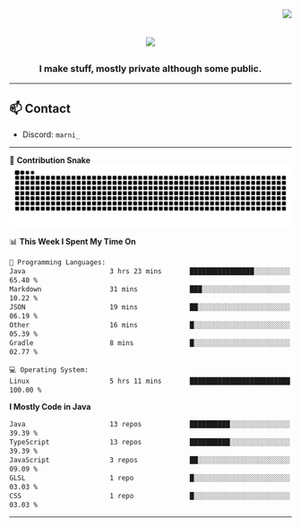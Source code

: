 <img align="right" src="https://komarev.com/ghpvc/?username=itzmarni&label=Profile%20views&color=0e75b6&style=flat">

<h1 align="center">
  <a href="https://git.io/typing-svg">
    <img src="https://readme-typing-svg.herokuapp.com/?lines=Hi+👋,+I'm+Marni!;&center=true&size=30">
  </a>
</h1>
<h3 align="center">I make stuff, mostly private although some public.</h3>

---

## 📫 Contact

- Discord: `marni_`

---

🐍 **Contribution Snake**
<picture>
  <source media="(prefers-color-scheme: dark)" srcset="https://github.com/ItzMarni/ItzMarni/blob/output/github-contribution-grid-snake-dark.svg" />
  <source media="(prefers-color-scheme: light)" srcset="https://github.com/ItzMarni/ItzMarni/blob/output/github-contribution-grid-snake.svg" />
  <img alt="github-snake" src="https://github.com/ItzMarni/ItzMarni/blob/output/github-contribution-grid-snake-dark.svg" />
</picture>

<!--START_SECTION:waka-->
📊 **This Week I Spent My Time On** 

```text
💬 Programming Languages: 
Java                     3 hrs 23 mins       ████████████████░░░░░░░░░   65.40 % 
Markdown                 31 mins             ███░░░░░░░░░░░░░░░░░░░░░░   10.22 % 
JSON                     19 mins             ██░░░░░░░░░░░░░░░░░░░░░░░   06.19 % 
Other                    16 mins             █░░░░░░░░░░░░░░░░░░░░░░░░   05.39 % 
Gradle                   8 mins              █░░░░░░░░░░░░░░░░░░░░░░░░   02.77 % 

💻 Operating System: 
Linux                    5 hrs 11 mins       █████████████████████████   100.00 % 
```

**I Mostly Code in Java** 

```text
Java                     13 repos            ██████████░░░░░░░░░░░░░░░   39.39 % 
TypeScript               13 repos            ██████████░░░░░░░░░░░░░░░   39.39 % 
JavaScript               3 repos             ██░░░░░░░░░░░░░░░░░░░░░░░   09.09 % 
GLSL                     1 repo              █░░░░░░░░░░░░░░░░░░░░░░░░   03.03 % 
CSS                      1 repo              █░░░░░░░░░░░░░░░░░░░░░░░░   03.03 % 
```




<!--END_SECTION:waka-->

-------
